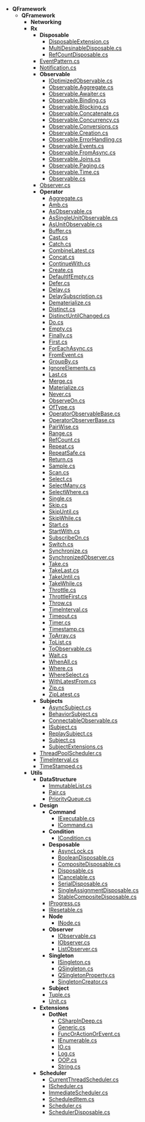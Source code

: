 - __QFramework__
  - __QFramework__
    - __Networking__
    - __Rx__
      - __Disposable__
        - [DisposableExtension.cs](QFramework/QFramework/Rx/Disposable/DisposableExtension.cs)
        - [MultiDesinableDisposable.cs](QFramework/QFramework/Rx/Disposable/MultiDesinableDisposable.cs)
        - [RefCountDisposable.cs](QFramework/QFramework/Rx/Disposable/RefCountDisposable.cs)
      - [EventPattern.cs](QFramework/QFramework/Rx/EventPattern.cs)
      - [Notification.cs](QFramework/QFramework/Rx/Notification.cs)
      - __Observable__
        - [IOptimizedObservable.cs](QFramework/QFramework/Rx/Observable/IOptimizedObservable.cs)
        - [Observable.Aggregate.cs](QFramework/QFramework/Rx/Observable/Observable.Aggregate.cs)
        - [Observable.Awaiter.cs](QFramework/QFramework/Rx/Observable/Observable.Awaiter.cs)
        - [Observable.Binding.cs](QFramework/QFramework/Rx/Observable/Observable.Binding.cs)
        - [Observable.Blocking.cs](QFramework/QFramework/Rx/Observable/Observable.Blocking.cs)
        - [Observable.Concatenate.cs](QFramework/QFramework/Rx/Observable/Observable.Concatenate.cs)
        - [Observable.Concurrency.cs](QFramework/QFramework/Rx/Observable/Observable.Concurrency.cs)
        - [Observable.Conversions.cs](QFramework/QFramework/Rx/Observable/Observable.Conversions.cs)
        - [Observable.Creation.cs](QFramework/QFramework/Rx/Observable/Observable.Creation.cs)
        - [Observable.ErrorHandling.cs](QFramework/QFramework/Rx/Observable/Observable.ErrorHandling.cs)
        - [Observable.Events.cs](QFramework/QFramework/Rx/Observable/Observable.Events.cs)
        - [Observable.FromAsync.cs](QFramework/QFramework/Rx/Observable/Observable.FromAsync.cs)
        - [Observable.Joins.cs](QFramework/QFramework/Rx/Observable/Observable.Joins.cs)
        - [Observable.Paging.cs](QFramework/QFramework/Rx/Observable/Observable.Paging.cs)
        - [Observable.Time.cs](QFramework/QFramework/Rx/Observable/Observable.Time.cs)
        - [Observable.cs](QFramework/QFramework/Rx/Observable/Observable.cs)
      - [Observer.cs](QFramework/QFramework/Rx/Observer.cs)
      - __Operator__
        - [Aggregate.cs](QFramework/QFramework/Rx/Operator/Aggregate.cs)
        - [Amb.cs](QFramework/QFramework/Rx/Operator/Amb.cs)
        - [AsObservable.cs](QFramework/QFramework/Rx/Operator/AsObservable.cs)
        - [AsSingleUnitObservable.cs](QFramework/QFramework/Rx/Operator/AsSingleUnitObservable.cs)
        - [AsUnitObservable.cs](QFramework/QFramework/Rx/Operator/AsUnitObservable.cs)
        - [Buffer.cs](QFramework/QFramework/Rx/Operator/Buffer.cs)
        - [Cast.cs](QFramework/QFramework/Rx/Operator/Cast.cs)
        - [Catch.cs](QFramework/QFramework/Rx/Operator/Catch.cs)
        - [CombineLatest.cs](QFramework/QFramework/Rx/Operator/CombineLatest.cs)
        - [Concat.cs](QFramework/QFramework/Rx/Operator/Concat.cs)
        - [ContinueWith.cs](QFramework/QFramework/Rx/Operator/ContinueWith.cs)
        - [Create.cs](QFramework/QFramework/Rx/Operator/Create.cs)
        - [DefaultIfEmpty.cs](QFramework/QFramework/Rx/Operator/DefaultIfEmpty.cs)
        - [Defer.cs](QFramework/QFramework/Rx/Operator/Defer.cs)
        - [Delay.cs](QFramework/QFramework/Rx/Operator/Delay.cs)
        - [DelaySubscription.cs](QFramework/QFramework/Rx/Operator/DelaySubscription.cs)
        - [Dematerialize.cs](QFramework/QFramework/Rx/Operator/Dematerialize.cs)
        - [Distinct.cs](QFramework/QFramework/Rx/Operator/Distinct.cs)
        - [DistinctUntilChanged.cs](QFramework/QFramework/Rx/Operator/DistinctUntilChanged.cs)
        - [Do.cs](QFramework/QFramework/Rx/Operator/Do.cs)
        - [Empty.cs](QFramework/QFramework/Rx/Operator/Empty.cs)
        - [Finally.cs](QFramework/QFramework/Rx/Operator/Finally.cs)
        - [First.cs](QFramework/QFramework/Rx/Operator/First.cs)
        - [ForEachAsync.cs](QFramework/QFramework/Rx/Operator/ForEachAsync.cs)
        - [FromEvent.cs](QFramework/QFramework/Rx/Operator/FromEvent.cs)
        - [GroupBy.cs](QFramework/QFramework/Rx/Operator/GroupBy.cs)
        - [IgnoreElements.cs](QFramework/QFramework/Rx/Operator/IgnoreElements.cs)
        - [Last.cs](QFramework/QFramework/Rx/Operator/Last.cs)
        - [Merge.cs](QFramework/QFramework/Rx/Operator/Merge.cs)
        - [Materialize.cs](QFramework/QFramework/Rx/Operator/Materialize.cs)
        - [Never.cs](QFramework/QFramework/Rx/Operator/Never.cs)
        - [ObserveOn.cs](QFramework/QFramework/Rx/Operator/ObserveOn.cs)
        - [OfType.cs](QFramework/QFramework/Rx/Operator/OfType.cs)
        - [OperatorObservableBase.cs](QFramework/QFramework/Rx/Operator/OperatorObservableBase.cs)
        - [OperatorObserverBase.cs](QFramework/QFramework/Rx/Operator/OperatorObserverBase.cs)
        - [PairWise.cs](QFramework/QFramework/Rx/Operator/PairWise.cs)
        - [Range.cs](QFramework/QFramework/Rx/Operator/Range.cs)
        - [RefCount.cs](QFramework/QFramework/Rx/Operator/RefCount.cs)
        - [Repeat.cs](QFramework/QFramework/Rx/Operator/Repeat.cs)
        - [RepeatSafe.cs](QFramework/QFramework/Rx/Operator/RepeatSafe.cs)
        - [Return.cs](QFramework/QFramework/Rx/Operator/Return.cs)
        - [Sample.cs](QFramework/QFramework/Rx/Operator/Sample.cs)
        - [Scan.cs](QFramework/QFramework/Rx/Operator/Scan.cs)
        - [Select.cs](QFramework/QFramework/Rx/Operator/Select.cs)
        - [SelectMany.cs](QFramework/QFramework/Rx/Operator/SelectMany.cs)
        - [SelectWhere.cs](QFramework/QFramework/Rx/Operator/SelectWhere.cs)
        - [Single.cs](QFramework/QFramework/Rx/Operator/Single.cs)
        - [Skip.cs](QFramework/QFramework/Rx/Operator/Skip.cs)
        - [SkipUntil.cs](QFramework/QFramework/Rx/Operator/SkipUntil.cs)
        - [SkipWhile.cs](QFramework/QFramework/Rx/Operator/SkipWhile.cs)
        - [Start.cs](QFramework/QFramework/Rx/Operator/Start.cs)
        - [StartWith.cs](QFramework/QFramework/Rx/Operator/StartWith.cs)
        - [SubscribeOn.cs](QFramework/QFramework/Rx/Operator/SubscribeOn.cs)
        - [Switch.cs](QFramework/QFramework/Rx/Operator/Switch.cs)
        - [Synchronize.cs](QFramework/QFramework/Rx/Operator/Synchronize.cs)
        - [SynchronizedObserver.cs](QFramework/QFramework/Rx/Operator/SynchronizedObserver.cs)
        - [Take.cs](QFramework/QFramework/Rx/Operator/Take.cs)
        - [TakeLast.cs](QFramework/QFramework/Rx/Operator/TakeLast.cs)
        - [TakeUntil.cs](QFramework/QFramework/Rx/Operator/TakeUntil.cs)
        - [TakeWhile.cs](QFramework/QFramework/Rx/Operator/TakeWhile.cs)
        - [Throttle.cs](QFramework/QFramework/Rx/Operator/Throttle.cs)
        - [ThrottleFirst.cs](QFramework/QFramework/Rx/Operator/ThrottleFirst.cs)
        - [Throw.cs](QFramework/QFramework/Rx/Operator/Throw.cs)
        - [TimeInterval.cs](QFramework/QFramework/Rx/Operator/TimeInterval.cs)
        - [Timeout.cs](QFramework/QFramework/Rx/Operator/Timeout.cs)
        - [Timer.cs](QFramework/QFramework/Rx/Operator/Timer.cs)
        - [Timestamp.cs](QFramework/QFramework/Rx/Operator/Timestamp.cs)
        - [ToArray.cs](QFramework/QFramework/Rx/Operator/ToArray.cs)
        - [ToList.cs](QFramework/QFramework/Rx/Operator/ToList.cs)
        - [ToObservable.cs](QFramework/QFramework/Rx/Operator/ToObservable.cs)
        - [Wait.cs](QFramework/QFramework/Rx/Operator/Wait.cs)
        - [WhenAll.cs](QFramework/QFramework/Rx/Operator/WhenAll.cs)
        - [Where.cs](QFramework/QFramework/Rx/Operator/Where.cs)
        - [WhereSelect.cs](QFramework/QFramework/Rx/Operator/WhereSelect.cs)
        - [WithLatestFrom.cs](QFramework/QFramework/Rx/Operator/WithLatestFrom.cs)
        - [Zip.cs](QFramework/QFramework/Rx/Operator/Zip.cs)
        - [ZipLatest.cs](QFramework/QFramework/Rx/Operator/ZipLatest.cs)
      - __Subjects__
        - [AsyncSubject.cs](QFramework/QFramework/Rx/Subjects/AsyncSubject.cs)
        - [BehaviorSubject.cs](QFramework/QFramework/Rx/Subjects/BehaviorSubject.cs)
        - [ConnectableObservable.cs](QFramework/QFramework/Rx/Subjects/ConnectableObservable.cs)
        - [ISubject.cs](QFramework/QFramework/Rx/Subjects/ISubject.cs)
        - [ReplaySubject.cs](QFramework/QFramework/Rx/Subjects/ReplaySubject.cs)
        - [Subject.cs](QFramework/QFramework/Rx/Subjects/Subject.cs)
        - [SubjectExtensions.cs](QFramework/QFramework/Rx/Subjects/SubjectExtensions.cs)
      - [ThreadPoolScheduler.cs](QFramework/QFramework/Rx/ThreadPoolScheduler.cs)
      - [TimeInterval.cs](QFramework/QFramework/Rx/TimeInterval.cs)
      - [TimeStamped.cs](QFramework/QFramework/Rx/TimeStamped.cs)
    - __Utils__
      - __DataStructure__
        - [ImmutableList.cs](QFramework/QFramework/Utils/DataStructure/ImmutableList.cs)
        - [Pair.cs](QFramework/QFramework/Utils/DataStructure/Pair.cs)
        - [PriorityQueue.cs](QFramework/QFramework/Utils/DataStructure/PriorityQueue.cs)
      - __Design__
        - __Command__
          - [IExecutable.cs](QFramework/QFramework/Utils/Design/Command/IExecutable.cs)
          - [ICommand.cs](QFramework/QFramework/Utils/Design/Command/ICommand.cs)
        - __Condition__
          - [ICondition.cs](QFramework/QFramework/Utils/Design/Condition/ICondition.cs)
        - __Desposable__
          - [AsyncLock.cs](QFramework/QFramework/Utils/Design/Desposable/AsyncLock.cs)
          - [BooleanDisposable.cs](QFramework/QFramework/Utils/Design/Desposable/BooleanDisposable.cs)
          - [CompositeDisposable.cs](QFramework/QFramework/Utils/Design/Desposable/CompositeDisposable.cs)
          - [Disposable.cs](QFramework/QFramework/Utils/Design/Desposable/Disposable.cs)
          - [ICancelable.cs](QFramework/QFramework/Utils/Design/Desposable/ICancelable.cs)
          - [SerialDisposable.cs](QFramework/QFramework/Utils/Design/Desposable/SerialDisposable.cs)
          - [SingleAssignmentDisposable.cs](QFramework/QFramework/Utils/Design/Desposable/SingleAssignmentDisposable.cs)
          - [StableCompositeDisposable.cs](QFramework/QFramework/Utils/Design/Desposable/StableCompositeDisposable.cs)
        - [IProgress.cs](QFramework/QFramework/Utils/Design/IProgress.cs)
        - [IResetable.cs](QFramework/QFramework/Utils/Design/IResetable.cs)
        - __Node__
          - [INode.cs](QFramework/QFramework/Utils/Design/Node/INode.cs)
        - __Observer__
          - [IObservable.cs](QFramework/QFramework/Utils/Design/Observer/IObservable.cs)
          - [IObserver.cs](QFramework/QFramework/Utils/Design/Observer/IObserver.cs)
          - [ListObserver.cs](QFramework/QFramework/Utils/Design/Observer/ListObserver.cs)
        - __Singleton__
          - [ISingleton.cs](QFramework/QFramework/Utils/Design/Singleton/ISingleton.cs)
          - [QSingleton.cs](QFramework/QFramework/Utils/Design/Singleton/QSingleton.cs)
          - [QSingletonProperty.cs](QFramework/QFramework/Utils/Design/Singleton/QSingletonProperty.cs)
          - [SingletonCreator.cs](QFramework/QFramework/Utils/Design/Singleton/SingletonCreator.cs)
        - __Subject__
        - [Tuple.cs](QFramework/QFramework/Utils/Design/Tuple.cs)
        - [Unit.cs](QFramework/QFramework/Utils/Design/Unit.cs)
      - __Extensions__
        - __DotNet__
          - [CSharpInDeep.cs](QFramework/QFramework/Utils/Extensions/DotNet/CSharpInDeep.cs)
          - [Generic.cs](QFramework/QFramework/Utils/Extensions/DotNet/Generic.cs)
          - [FuncOrActionOrEvent.cs](QFramework/QFramework/Utils/Extensions/DotNet/FuncOrActionOrEvent.cs)
          - [IEnumerable.cs](QFramework/QFramework/Utils/Extensions/DotNet/IEnumerable.cs)
          - [IO.cs](QFramework/QFramework/Utils/Extensions/DotNet/IO.cs)
          - [Log.cs](QFramework/QFramework/Utils/Extensions/DotNet/Log.cs)
          - [OOP.cs](QFramework/QFramework/Utils/Extensions/DotNet/OOP.cs)
          - [String.cs](QFramework/QFramework/Utils/Extensions/DotNet/String.cs)
      - __Scheduler__
        - [CurrentThreadScheduler.cs](QFramework/QFramework/Utils/Scheduler/CurrentThreadScheduler.cs)
        - [IScheduler.cs](QFramework/QFramework/Utils/Scheduler/IScheduler.cs)
        - [ImmediateScheduler.cs](QFramework/QFramework/Utils/Scheduler/ImmediateScheduler.cs)
        - [ScheduledItem.cs](QFramework/QFramework/Utils/Scheduler/ScheduledItem.cs)
        - [Scheduler.cs](QFramework/QFramework/Utils/Scheduler/Scheduler.cs)
        - [SchedulerDisposable.cs](QFramework/QFramework/Utils/Scheduler/SchedulerDisposable.cs)

